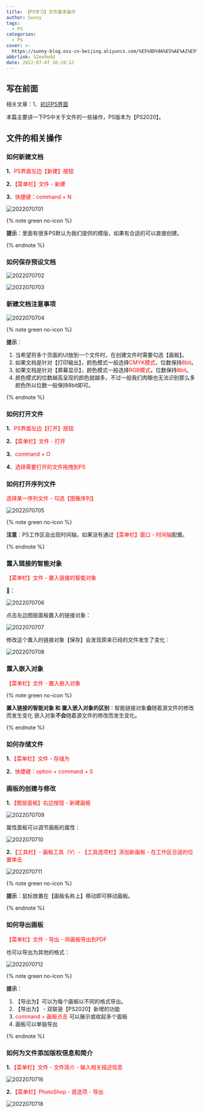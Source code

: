 ```yaml
---
title: 【PS学习】文件基本操作
author: Sunny
tags:
  - PS
categories:
  - PS
cover: >-
  https://sunny-blog.oss-cn-beijing.aliyuncs.com/%E5%8D%9A%E5%AE%A2%E5%B0%81%E9%9D%A2%E5%9B%BE%E6%96%87%E4%BB%B6/cover26.jpg
abbrlink: 52ee9edd
date: 2022-07-07 16:19:12
---
```


## 写在前面

相关文章：1、[初识PS界面](https://codersunny.com/posts/70b04f6f/)

本篇主要讲一下PS中关于文件的一些操作，PS版本为【PS2020】。

## 文件的相关操作

### 如何新建文档

**1**、<label style="color:red">PS界面左边【新建】按钮</label>

**2**、<label style="color:red">【菜单栏】文件 - 新建</label>

**3**、<label style="color:red">快捷键：command + N</label>

![2022070701](https://sunny-blog.oss-cn-beijing.aliyuncs.com/20220707/2022070701.png)

{% note green no-icon %}

**提示**：里面有很多PS默认为我们提供的模版，如果有合适的可以直接创建。

{% endnote %}

### 如何保存预设文档

![2022070702](https://sunny-blog.oss-cn-beijing.aliyuncs.com/20220707/2022070702.png)

![2022070703](https://sunny-blog.oss-cn-beijing.aliyuncs.com/20220707/2022070703.png)

### 新建文档注意事项

![2022070704](https://sunny-blog.oss-cn-beijing.aliyuncs.com/20220707/2022070704.png)

{% note green no-icon %}

**提示**：

1. 当希望将多个页面的UI放到一个文件时，在创建文件时需要勾选【画板】。
2. 如果文档是针对【打印输出】，颜色模式一般选择<label style="color:red">CMYK模式</label>，位数保持<label style="color:red">8bit</label>。
3. 如果文档是针对【屏幕显示】，颜色模式一般选择<label style="color:red">RGB模式</label>，位数保持<label style="color:red">8bit</label>。
4. 颜色模式的位数越高呈现的颜色就越多，不过一般我们肉眼也无法识别那么多颜色所以位数一般保持8bit即可。

{% endnote %}

### 如何打开文件

**1**、<label style="color:red">PS界面左边【打开】按钮</label>

**2**、<label style="color:red">【菜单栏】文件 - 打开</label>

**3**、<label style="color:red">command + O</label>

**4**、<label style="color:red">选择需要打开的文件拖拽到PS</label>

### 如何打开序列文件

<label style="color:red">选择某一序列文件 - 勾选【图像序列】</label>

![2022070705](https://sunny-blog.oss-cn-beijing.aliyuncs.com/20220707/2022070705.png)

{% note green no-icon %}

**注意**：PS工作区会出现时间轴，如果没有通过<label style="color:red">【菜单栏】窗口 - 时间轴</label>配置。

{% endnote %}

### 置入链接的智能对象

<label style="color:red">【菜单栏】文件 - 置入链接的智能对象</label>

🌰：

![2022070706](https://sunny-blog.oss-cn-beijing.aliyuncs.com/20220707/2022070706.png)

点击左边图层面板置入的链接对象：

![2022070707](https://sunny-blog.oss-cn-beijing.aliyuncs.com/20220707/2022070707.png)

修改这个置入的链接对象【保存】会发现原来已经的文件发生了变化：

![2022070708](https://sunny-blog.oss-cn-beijing.aliyuncs.com/20220707/2022070708.png)

### 置入嵌入对象

<label style="color:red">【菜单栏】文件 - 置入嵌入对象</label>

{% note green no-icon %}

**置入链接的智能对象 和 置入嵌入对象的区别**：智能链接对象**会**随着源文件的修改而发生变化 嵌入对象**不会**随着源文件的修改而发生变化。

{% endnote %}

### 如何存储文件

**1**、<label style="color:red">【菜单栏】文件 - 存储为</label>

**2**、<label style="color:red">快捷键：option + command + S</label>

### 画板的创建与修改

**1**、<label style="color:red">【图层面板】右边按钮 - 新建画板</label>

![2022070709](https://sunny-blog.oss-cn-beijing.aliyuncs.com/20220707/2022070709.png)



属性面板可以调节画板的属性：

![2022070710](https://sunny-blog.oss-cn-beijing.aliyuncs.com/20220707/2022070710.png)

**2**、<label style="color:red">【工具栏】- 画板工具（V）- 【工具选项栏】添加新画板 - 在工作区合适的位置单击</label>

![2022070711](https://sunny-blog.oss-cn-beijing.aliyuncs.com/20220707/2022070711.png)

{% note green no-icon %}

**提示**：鼠标放置在【画板名称上】移动即可移动画板。

{% endnote %}

### 如何导出画板

<label style="color:red">【菜单栏】文件 - 导出 - 将画板导出到PDF</label>

也可以导出为其他的格式：

![2022070712](https://sunny-blog.oss-cn-beijing.aliyuncs.com/20220707/2022070712.png)

{% note green no-icon %}

**提示**：

1. 【导出为】可以为每个画板以不同的格式导出。
2. 【导出为】 - 双联是【PS2020】新增的功能
3. <label style="color:red">command + 画板点击</label> 可以展示或收起多个面板
4. 画板可以单独导出

{% endnote %}

### 如何为文件添加版权信息和简介

**1**、<label style="color:red">【菜单栏】文件 - 文件简介 - 输入相关描述信息</label> 

![2022070716](https://sunny-blog.oss-cn-beijing.aliyuncs.com/20220707/2022070716.png)

**2**、<label style="color:red">【菜单栏】PhotoShop - 首选项 - 导出</label>

![2022070718](https://sunny-blog.oss-cn-beijing.aliyuncs.com/20220707/2022070718.png)






























